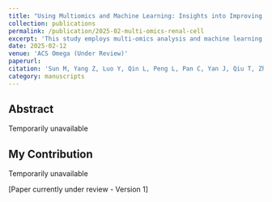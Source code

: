 ```yaml
---
title: "Using Multiomics and Machine Learning: Insights into Improving the Outcomes of Clear Cell Renal Cell Carcinoma via SRD5A3-AS1/hsa-let-7e-5p/RRM2 Axis"
collection: publications
permalink: /publication/2025-02-multi-omics-renal-cell
excerpt: 'This study employs multi-omics analysis and machine learning to identify a novel regulatory axis in clear cell renal cell carcinoma, offering new insights for therapeutic strategies.'
date: 2025-02-12
venue: 'ACS Omega (Under Review)'
paperurl: 
citation: 'Sun M, Yang Z, Luo Y, Qin L, Peng L, Pan C, Yan J, Qiu T, Zhang Y. (Submitted 2024). &quot;Using Multiomics and Machine Learning: Insights into Improving the Outcomes of Clear Cell Renal Cell Carcinoma via SRD5A3-AS1/hsa-let-7e-5p/RRM2 Axis.&quot; <i>ACS Omega</i>.'
category: manuscripts
---
```


## Abstract

Temporarily unavailable

## My Contribution

Temporarily unavailable

[Paper currently under review - Version 1] 